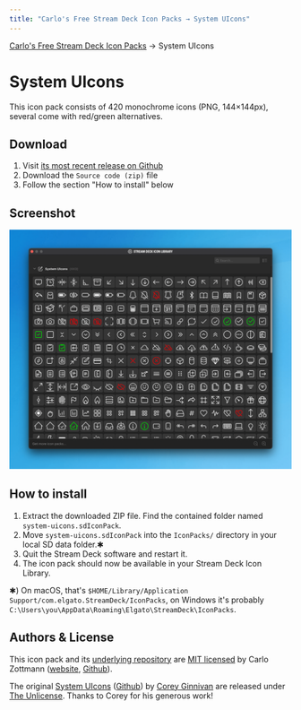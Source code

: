 ```yaml
---
title: "Carlo's Free Stream Deck Icon Packs → System UIcons"
---
```


<script async defer data-website-id="8f8ff8a3-00ab-480a-bd18-d4da710d4e4e" src="https://umami.czm.io/umami.js"></script>
<nav>
  <a href="/">Carlo's Free Stream Deck Icon Packs</a> → System UIcons
</nav>

# System UIcons

This icon pack consists of 420 monochrome icons (PNG, 144×144px), several come
with red/green alternatives.

## Download

1. Visit [its most recent release on Github](https://github.com/carlo/streamdeck-iconpack-system-uicons/releases/latest)
1. Download the `Source code (zip)` file
1. Follow the section "How to install" below

## Screenshot

![Screenshot of the Stream Deck Icon Library](./img/screenshot-system-uicons.png)

## How to install

1. Extract the downloaded ZIP file. Find the contained folder named `system-uicons.sdIconPack`.
2. Move `system-uicons.sdIconPack` into the `IconPacks/` directory in your local SD data folder.✱
3. Quit the Stream Deck software and restart it.
4. The icon pack should now be available in your Stream Deck Icon Library.

✱) On macOS, that's `$HOME/Library/Application Support/com.elgato.StreamDeck/IconPacks`,
on Windows it's probably `C:\Users\you\AppData\Roaming\Elgato\StreamDeck\IconPacks`.

## Authors & License

This icon pack and its [underlying repository](https://github.com/carlo/streamdeck-iconpack-system-uicons)
are [MIT licensed](https://github.com/carlo/streamdeck-iconpack-system-uicons/blob/main/system-uicons.sdIconPack/LICENSE.md)
by Carlo Zottmann ([website](https://zottmann.org),
[Github](https://github.com/carlo)).

The original [System UIcons](https://systemuicons.com/)
([Github](https://github.com/CoreyGinnivan/system-uicons)) by
[Corey Ginnivan](https://corey.ginnivan.net/) are released under
[The Unlicense](https://github.com/CoreyGinnivan/system-uicons/blob/master/LICENSE).
Thanks to Corey for his generous work!
